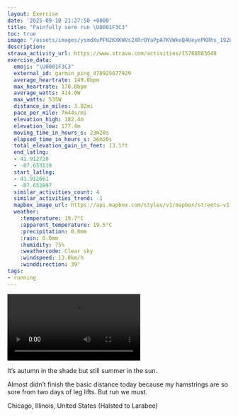 ```yaml
---
layout: Exercise
date: '2025-09-10 21:27:50 +0000'
title: "Painfully sore run \U0001F3C3"
toc: true
image: "/assets/images/ysmdXuPFN2KXKWVs2XRrOYaPpA7KVWkeB4UeyePKRhs_1920x1080.jpg.jpeg"
description:
strava_activity_url: https://www.strava.com/activities/15768883648
exercise_data:
  emoji: "\U0001F3C3"
  external_id: garmin_ping_478925677929
  average_heartrate: 149.0bpm
  max_heartrate: 170.0bpm
  average_watts: 414.0W
  max_watts: 535W
  distance_in_miles: 3.02mi
  pace_per_mile: 7m44s/mi
  elevation_high: 182.4m
  elevation_low: 177.4m
  moving_time_in_hours_s: 23m20s
  elapsed_time_in_hours_s: 26m20s
  total_elevation_gain_in_feet: 13.1ft
  end_latlng:
  - 41.912728
  - -87.653119
  start_latlng:
  - 41.912661
  - -87.652897
  similar_activities_count: 4
  similar_activities_trend: -1
  mapbox_image_url: https://api.mapbox.com/styles/v1/mapbox/streets-v11/static/path-5+787af2-1.0(chy~Fdj~uOB_AAs%40MwADq%40Es%40%40cAF_%40OaAMIKk%40%3Fy%40JgA%3FcABu%40CU%3F%7DA%40QEwCB_%40Gu%40Ay%40BoBEyACeBGIoABEAACAqABaAOuAQk%40Aq%40EYFeBCe%40DwC%3FmAMsA%3Fq%40GkA%3Fa%40Ee%40DiAIgB%40w%40EeB%3FgABg%40EuB%40aACe%40%40q%40EkAG_%40Ba%40Cg%40Js%40JsA%3FYGeAISKI%5BGe%40AyAj%40SB%7B%40%40s%40Rk%40VKBGCKUMAQ%40QUKAYP_%40LYVOTK%3FiAQe%40Hk%40d%40IDQ%40%5BPENG%5CQFa%40%3FYGYUQUDKHKXGTQJKRa%40B%3FZXJDJ%3F%5EMXBNCBALUDUjBwAMiBJoAE_%40%3FCj%40Uf%40%40VHdAMJ%40HJLr%40P%60Bb%40x%40CrBDJVTHp%40R%5CPf%40Z%60BDl%40b%40dBJRD%40tAE%60%40BB%40BF%40bE%40r%40%3F%7C%40Ft%40%3Fb%40%3F%7CACXHdF%3FvDRfA%40T%40nEBdACd%40%3FxADnA%40x%40Cd%40BvABLHFL%3F%5CH%5CAVBBH%40LAzCBPBnC%3FvD%40z%40Ap%40DfC%40%60%40A~%40%40f%40AxAHxA%3FfBCj%40Dt%40Cr%40BtD),pin-s-s+e5b22e(-87.65107,41.91378),pin-s-f+89ae00(-87.65130999999998,41.913869999999974)/auto/800x800?access_token=pk.eyJ1Ijoiam9zaGJlY2ttYW4iLCJhIjoiY205eWR2aDd1MWZ6djJrbXc4a3M0bWZleiJ9.XiG9OWkNcZk2QzjJbxLB4A
  weather:
    :temperature: 19.7°C
    :apparent_temperature: 19.5°C
    :precipitation: 0.0mm
    :rain: 0.0mm
    :humidity: 75%
    :weathercode: Clear sky
    :windspeed: 13.0km/h
    :winddirection: 39°
tags:
- running
---
```


<video controls src="/assets/videos/ysmdXuPFN2KXKWVs2XRrOYaPpA7KVWkeB4UeyePKRhs.mp4"></video>

It’s autumn in the shade but still summer in the sun. 

Almost didn’t finish the basic distance today because my hamstrings are so sore from two days of leg lifts. But run we must.

Chicago, Illinois, United States (Halsted to Larabee)
